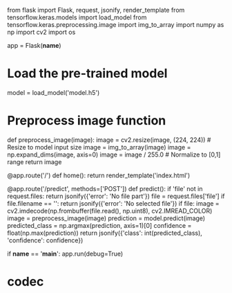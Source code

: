 from flask import Flask, request, jsonify, render_template
from tensorflow.keras.models import load_model
from tensorflow.keras.preprocessing.image import img_to_array
import numpy as np
import cv2
import os

app = Flask(__name__)

# Load the pre-trained model
model = load_model('model.h5')

# Preprocess image function
def preprocess_image(image):
    image = cv2.resize(image, (224, 224))  # Resize to model input size
    image = img_to_array(image)
    image = np.expand_dims(image, axis=0)
    image = image / 255.0  # Normalize to [0,1] range
    return image

@app.route('/')
def home():
    return render_template('index.html')

@app.route('/predict', methods=['POST'])
def predict():
    if 'file' not in request.files:
        return jsonify({'error': 'No file part'})
    file = request.files['file']
    if file.filename == '':
        return jsonify({'error': 'No selected file'})
    if file:
        image = cv2.imdecode(np.frombuffer(file.read(), np.uint8), cv2.IMREAD_COLOR)
        image = preprocess_image(image)
        prediction = model.predict(image)
        predicted_class = np.argmax(prediction, axis=1)[0]
        confidence = float(np.max(prediction))
        return jsonify({'class': int(predicted_class), 'confidence': confidence})

if __name__ == '__main__':
    app.run(debug=True)
# codec

